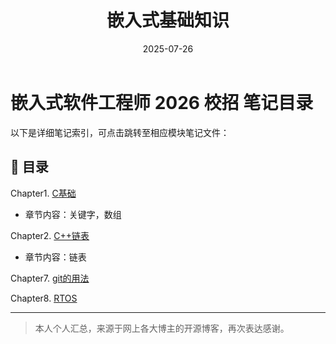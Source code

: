 ﻿---
layout: note
title: "嵌入式基础知识"
date: 2025-07-26
excerpt: "C语⾔、C++、数据结构与算法、操作系统（RTOS）、ARM基础与架构、通讯协议、Linux应⽤知识点、Linux驱动知识点。"
categories: embedded
tags:
  - C语言
  - 嵌入式
  - 基础知识
creat_date: 2025-07-26
---









# 嵌入式软件工程师 2026 校招 笔记目录

以下是详细笔记索引，可点击跳转至相应模块笔记文件：

## 📘 目录

Chapter1. [C基础](./basic_knowledge/CH1_c_basic.md)
 - 章节内容：关键字，数组

Chapter2. [C++链表](./basic_knowledge/CH2_CPP_LinkList.md)
 - 章节内容：链表

Chapter7. [git的用法](./basic_knowledge/git.md)

Chapter8. [RTOS](./basic_knowledge/rtos_basics.md)

---

> 本人个人汇总，来源于网上各大博主的开源博客，再次表达感谢。

